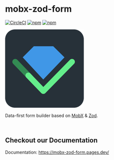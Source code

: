 # mobx-zod-form
[![CircleCI](https://dl.circleci.com/status-badge/img/gh/MonoidDev/mobx-zod-form/tree/master.svg?style=svg)](https://dl.circleci.com/status-badge/redirect/gh/MonoidDev/mobx-zod-form/tree/master)
[![npm](https://img.shields.io/npm/v/@monoid-dev/mobx-zod-form?label=mobx-zod-form)](https://www.npmjs.com/package/@monoid-dev/mobx-zod-form)
[![npm](https://img.shields.io/npm/v/@monoid-dev/mobx-zod-form-react?label=mobx-zod-form-react)](https://www.npmjs.com/package/@monoid-dev/mobx-zod-form-react)


<img src="https://raw.githubusercontent.com/MonoidDev/mobx-zod-form/master/packages/website/public/favicon.svg" width="256" height="256" alt="Logo" />

<br />

Data-first form builder based on [MobX](https://mobx.js.org/) & [Zod](https://zod.dev/).

<br />

## Checkout our Documentation

Documentation:
https://mobx-zod-form.pages.dev/


